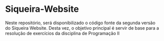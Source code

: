 # Siqueira-Website
Neste repositório, será disponibilizado o código fonte da segunda versão do Siqueira Website. Desta vez, o objetivo principal é servir de base para a resolução de exercícios da disciplina de Programação II
